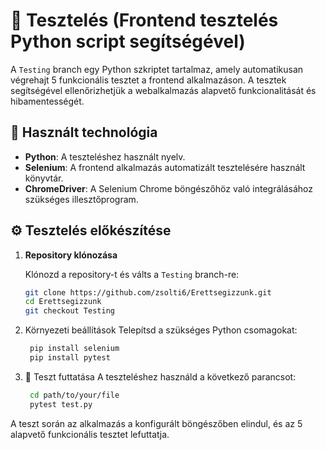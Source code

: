 # 🧪 Tesztelés (Frontend tesztelés Python script segítségével)

A `Testing` branch egy Python szkriptet tartalmaz, amely automatikusan végrehajt 5 funkcionális tesztet a frontend alkalmazáson. A tesztek segítségével ellenőrizhetjük a webalkalmazás alapvető funkcionalitását és hibamentességét.

## 🔧 Használt technológia

- **Python**: A teszteléshez használt nyelv.
- **Selenium**: A frontend alkalmazás automatizált tesztelésére használt könyvtár.
- **ChromeDriver**: A Selenium Chrome böngészőhöz való integrálásához szükséges illesztőprogram.

## ⚙️ Tesztelés előkészítése

1. **Repository klónozása**
   
   Klónozd a repository-t és válts a `Testing` branch-re:
   ```bash
   git clone https://github.com/zsolti6/Erettsegizzunk.git
   cd Erettsegizzunk
   git checkout Testing
   ```

3. Környezeti beállítások Telepítsd a szükséges Python csomagokat:
   ```bash
    pip install selenium
    pip install pytest
   ```

4. 🧪 Teszt futtatása
   A teszteléshez használd a következő parancsot:
   ```bash
    cd path/to/your/file
    pytest test.py
   ```
A teszt során az alkalmazás a konfigurált böngészőben elindul, és az 5 alapvető funkcionális tesztet lefuttatja.

